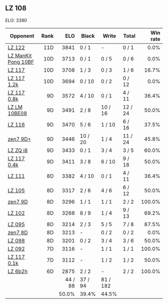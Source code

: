 ## LZ 108 ##

ELO: 3390

Opponent | Rank | ELO | Black | Write | Total | Win rate
---------|-----:|----:|-------|-------|-------|-------:
[LZ 122](LZ%20122.md) | 11D | 3841 | 0 / 1 | - | 0 / 1 | 0.0%
[LZ ManKit Pong 10BF](LZ%20ManKit%20Pong%2010BF.md) | 10D | 3713 | 0 / 1 | 0 / 5 | 0 / 6 | 0.0%
[LZ 117](LZ%20117.md) | 10D | 3708 | 1 / 3 | 0 / 3 | 1 / 6 | 16.7%
[LZ 117 1.2k](LZ%20117%201.2k.md) | 10D | 3694 | 0 / 10 | 0 / 2 | 0 / 12 | 0.0%
[LZ 117 0.8k](LZ%20117%200.8k.md) | 9D | 3572 | 4 / 10 | 0 / 1 | 4 / 11 | 36.4%
[LZ LM 10BE08](LZ%20LM%2010BE08.md) | 9D | 3491 | 2 / 8 | 10 / 16 | 12 / 24 | 50.0%
[LZ 116](LZ%20116.md) | 9D | 3470 | 5 / 6 | 1 / 10 | 6 / 16 | 37.5%
[zen7 9D+](zen7%209D+.md) | 9D | 3446 | 10 / 20 | 1 / 4 | 11 / 24 | 45.8%
[LZ ZQ i8](LZ%20ZQ%20i8.md) | 9D | 3433 | 0 / 1 | 3 / 4 | 3 / 5 | 60.0%
[LZ 117 0.4k](LZ%20117%200.4k.md) | 9D | 3411 | 3 / 8 | 6 / 10 | 9 / 18 | 50.0%
[LZ 111](LZ%20111.md) | 8D | 3382 | 4 / 10 | 0 / 1 | 4 / 11 | 36.4%
[LZ 105](LZ%20105.md) | 8D | 3317 | 2 / 6 | 4 / 6 | 6 / 12 | 50.0%
[zen7 9D](zen7%209D.md) | 8D | 3296 | 1 / 1 | 1 / 1 | 2 / 2 | 100.0%
[LZ 102](LZ%20102.md) | 8D | 3268 | 8 / 9 | 1 / 4 | 9 / 13 | 69.2%
[LZ 095](LZ%20095.md) | 8D | 3214 | 2 / 3 | 5 / 5 | 7 / 8 | 87.5%
[zen7 8D](zen7%208D.md) | 8D | 3213 | - | 0 / 2 | 0 / 2 | 0.0%
[LZ 098](LZ%20098.md) | 8D | 3201 | 0 / 2 | 3 / 4 | 3 / 6 | 50.0%
[LZ 092](LZ%20092.md) | 7D | 3116 | - | 1 / 1 | 1 / 1 | 100.0%
[LZ 117 0.1k](LZ%20117%200.1k.md) | 7D | 3112 | - | 1 / 2 | 1 / 2 | 50.0%
[LZ 6b2h](LZ%206b2h.md) | 6D | 2875 | 2 / 2 | - | 2 / 2 | 100.0%
 | | | 44 / 88 | 37 / 94 | 81 / 182 | 
 | | | 50.0% | 39.4% | 44.5% | 
